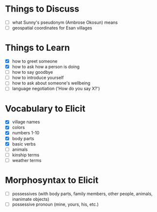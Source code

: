 # Things to Discuss

- [ ] what Sunny's pseudonym (Ambrose Okosun) means
- [ ] geospatial coordinates for Esan villages

# Things to Learn
- [x] how to greet someone
- [x] how to ask how a person is doing
- [ ] how to say goodbye
- [ ] how to introduce yourself
- [ ] how to ask about someone's wellbeing
- [ ] language negotiation ('How do you say X?')

# Vocabulary to Elicit
- [x] village names
- [x] colors
- [x] numbers 1-10
- [x] body parts
- [x] basic verbs
- [ ] animals
- [ ] kinship terms
- [ ] weather terms

# Morphosyntax to Elicit
- [ ] possessives (with body parts, family members, other people, animals, inanimate objects)
- [ ] possessive pronoun (mine, yours, his, etc.)
